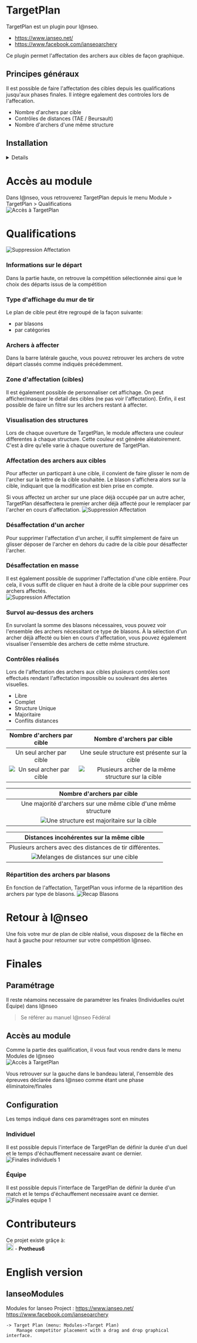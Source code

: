 
# TargetPlan
TargetPlan est un plugin pour I@nseo.
- https://www.ianseo.net/
- https://www.facebook.com/ianseoarchery 

Ce plugin permet l'affectation des archers aux cibles de façon graphique. 

## Principes généraux
Il est possible de faire l'affectation des cibles depuis les qualifications jusqu'aux phases finales.
Il intègre egalement des controles lors de l'affecation.
- Nombre d'archers par cible
- Contrôles de distances (TAE / Beursault)
- Nombre d'archers d'une même structure


## Installation
<details>
	<summmary></summary>

## Installation  
Télécharger le fichier Zip depuis ce site (dépôt Git)  
[Retrouvez le lien ici](https://github.com/protheus6/IanseoModules/archive/refs/heads/main.zip).  
![Etape 1: Télécharger le fichier](/Docs/Install/etape1.png)  

### Extraire les fichiers sur votre ordinateur.  
&rarr; Au clic droit sur le fichier précédemment téléchargé, vous devez extraire les données avec "Extraire tout"  
![Étape 2: Extraire le fichier](/Docs/Install/etape2.1.png)  
&rarr; Puis cliquer sur Extraire  
![Étape 2: Extraire le fichier](/Docs/Install/etape2.2.png)  
&rarr; Les fichiers sont en cours d'extraction  
![Étape 2: Extraire le fichier](/Docs/Install/etape2.3.png)  

![Etape 2: Extraire le fichier](/Docs/Install/etape2.3.png)  
&rarr; Ensuite vous allez ouvrir le fichier IanseoModules-main, ainsi que les sous menu pour arriver au dossier TargetPlan et menu.php 

![Étape 2: Extraire le fichier](/Docs/Install/etape2.4.png)  
&rarr; puis  
![Étape 2: Extraire le fichier](/Docs/Install/etape2.5.png)  
&rarr; puis  
![Étape 2: Extraire le fichier](/Docs/Install/etape2.6.png)  
&rarr; enfin selectionnez les deux éléments et au clic droit copier  
![Étape 2: Extraire le fichier](/Docs/Install/etape2.7.png)  

### Coller ces fichiers dans le répertoire de I@nseo  
 Pour ce faire, il vous faut copier ces deux éléments dans le menu Custom des modules de I@nseo.
 > *Chemin généralement utilisé par defaut:*\
 > C:\ianseo\htdocs\Modules\Custom  

![Etape 3: Coller le fichier](/Docs/Install/etape3.png)  

### Redémarrer le serveur Apache
![Etape 4 : Redémarrer Apache](/Docs/Install/etape4.png)  
Enfin, profiter pleinement de ce module TargetPlan ! 

## Mise à jour de TargetPlan 
Pour le moment, il n'existe pas de mise à jour automatique de ce module.  
Lorsque vous mettez à jour I@nseo, ce module n'est pas effacé mais n'est pas non plus mis à jour. 
Il est necessaire de répéter les étapes d'installation afin de mettre à jour TargetPlan.  

## Erreur à l'installation possible Linux / Mac
Sur ces deux systemes d'exploitation, il est possible d'avoir quelques erreur lors du lancement du module.  
Ce message d'erreur est du à la redirection qui n'est pas nativement pris en charge.  

Il faudra donc suivre les éléments suivants afin d'autoriser la redirection relative.
### WIP


</details>  


# Accès au module
Dans I@nseo, vous retrouverez TargetPlan depuis le menu Module > TargetPlan > Qualifications  
![Accès à TargetPlan](Docs/image-0.png)  



# Qualifications
![Suppression Affectation](Docs/TargetPlan_home.png)
### Informations sur le départ
Dans la partie haute, on retrouve la compétition sélectionnée ainsi que le choix des départs issus de la compétition

### Type d'affichage du mur de tir
Le plan de cible peut être regroupé de la façon suivante:
- par blasons
- par catégories
### Archers à affecter
Dans la barre latérale gauche, vous pouvez retrouver les archers de votre départ classés comme indiqués précédemment.
### Zone d'affectation (cibles)
Il est également possible de personnaliser cet affichage. On peut afficher/masquer le detail des cibles (ne pas voir l'affectation). 
Enfin, il est possible de faire un filtre sur les archers restant à affecter.

### Visualisation des structures
Lors de chaque ouverture de TargetPlan, le module affectera une couleur differentes à chaque structure. Cette couleur est générée aléatoirement. C'est à dire qu'elle varie à chaque ouverture de TargetPlan.

### Affectation des archers aux cibles
Pour affecter un particpant à une cible, il convient de faire glisser le nom de l'archer sur la lettre de la cible souhaitée.
Le blason s'affichera alors sur la cible, indiquant que la modification est bien prise en compte. 

Si vous affectez un archer sur une place déjà occupée par un autre acher, TargetPlan désaffectera le premier archer déjà affecté pour le remplacer par l'archer en cours d'affectation.
![Suppression Affectation](Docs/qualifs/image-8.png)

### Désaffectation d'un archer
Pour supprimer l'affectation d'un archer, il suffit simplement de faire un glisser déposer de l'archer en dehors du cadre de la cible pour désaffecter l'archer.

### Désaffectation en masse
Il est également possible de supprimer l'affectation d'une cible entière. Pour cela, il vous suffit de cliquer en haut à droite de la cible pour supprimer ces archers affectés.\
![Suppression Affectation](Docs/qualifs/image-7.png)

### Survol au-dessus des archers
En survolant la somme des blasons nécessaires, vous pouvez voir l'ensemble des archers nécessitant ce type de blasons.
À la sélection d'un archer déjà affecté ou bien en cours d'affectation, vous pouvez également visualiser l'ensemble des archers de cette même structure.


### Contrôles réalisés
Lors de l'affectation des archers aux cibles plusieurs contrôles sont effectués rendant l'affectation impossible ou soulevant des alertes visuelles.
- Libre
- Complet
- Structure Unique
- Majoritaire
- Conflits distances 


|Nombre d'archers par cible | Nombre d'archers par cible |
| :----: | :----: |
| Un seul archer par cible |Une seule structure est présente sur la cible
| ![Un seul archer par cible](Docs/qualifs/image-1.png) |![Plusieurs archer de la même structure sur la cible](Docs/qualifs/image-5.png) |

|Nombre d'archers par cible |
| :----: |
| Une majorité d'archers sur une même cible d'une même structure |
| ![Une structure est majoritaire sur la cible](Docs/qualifs/image-3.png) |

| Distances incohérentes sur la même cible | 
| :----: |
| Plusieurs archers avec des distances de tir différentes. | 
| ![Melanges de distances sur une cible](Docs/qualifs/image-4.png) |

### Répartition des archers par blasons
En fonction de l'affectation, TargetPlan vous informe de la répartition des archers par type de blasons. 
![Recap Blasons](Docs/qualifs/image-6.png)

# Retour à I@nseo
Une fois votre mur de plan de cible réalisé, vous disposez de la flèche en haut à gauche pour retourner sur votre compétition I@nseo.

# Finales

## Paramétrage
Il reste néamoins necessaire de paramétrer les finales (Individuelles ou/et Équipe) dans I@nseo
> Se référer au manuel I@nseo Fédéral

## Accès au module
Comme la partie des qualification, il vous faut vous rendre dans le menu Modules de I@nseo  
![Accès à TargetPlan](Docs/image-0f.png)

Vous retrouver sur la gauche dans le bandeau lateral, l'ensemble des épreuves déclarée dans I@nseo comme étant une phase éliminatoire/finales

## Configuration
Les temps indiqué dans ces paramétrages sont en minutes

### Individuel
Il est possible depuis l'interface de TargetPlan de définir la durée d'un duel et le temps d'échauffement necessaire avant ce dernier.  
![Finales individuels 1](Docs/Finales/finale1.png)

### Équipe
Il est possible depuis l'interface de TargetPlan de définir la durée d'un match et le temps d'échauffement necessaire avant ce dernier.  
![Finales equipe 1](Docs/Finales/finale-e1.png)

# Contributeurs
Ce projet existe grâçe à:  
<a href="https://github.com/protheus6/IanseoModules"><img src="https://avatars.githubusercontent.com/u/23360881" width="20" /></a> - **Protheus6**


# English version
## IanseoModules
Modules for Ianseo Project :
https://www.ianseo.net/
https://www.facebook.com/ianseoarchery

	-> Target Plan (menu: Modules->Target Plan)
		Manage competitor placement with a drag and drop graphical interface.